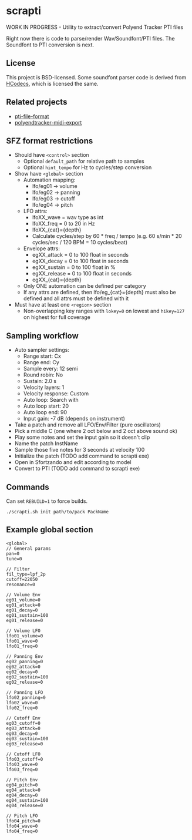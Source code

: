 # scrapti

WORK IN PROGRESS - Utility to extract/convert Polyend Tracker PTI files

Right now there is code to parse/render Wav/Soundfont/PTI files. The Soundfont to PTI conversion is next.

## License

This project is BSD-licensed. Some soundfont parser code is derived from [HCodecs](https://github.com/Mokosha/HCodecs/blob/master/LICENSE), which is licensed the same.

## Related projects

* [pti-file-format](https://github.com/jaap3/pti-file-format)
* [polyendtracker-midi-export](https://github.com/DataGreed/polyendtracker-midi-export)

## SFZ format restrictions

* Should have `<control>` section
  * Optional `default_path` for relative path to samples
  * Optional `hint_tempo` for Hz to cycles/step conversion
* Show have `<global>` section
  * Automation mapping:
    * lfo/eg01 -> volume
    * lfo/eg02 -> panning
    * lfo/eg03 -> cutoff
    * lfo/eg04 -> pitch
  * LFO attrs:
    * lfoXX_wave = wav type as int
    * lfoXX_freq = 0 to 20 in Hz
    * lfoXX_{cat}={depth}
    * Calculate cycles/step by 60 * freq / tempo (e.g. 60 s/min * 20 cycles/sec / 120 BPM = 10 cycles/beat)
  * Envelope attrs:
    * egXX_attack = 0 to 100 float in seconds
    * egXX_decay = 0 to 100 float in seconds
    * egXX_sustain = 0 to 100 float in %
    * egXX_release = 0 to 100 float in seconds
    * egXX_{cat}={depth}
  * Only ONE automation can be defined per category
  * If any attrs are defined, then lfo/eg_{cat}={depth} must also be defined and all attrs must be defined with it
* Must have at least one `<region>` section
  * Non-overlapping key ranges with `lokey=0` on lowest and `hikey=127` on highest for full coverage

## Sampling workflow

* Auto sampler settings:
  * Range start: Cx
  * Range end: Cy
  * Sample every: 12 semi
  * Round robin: No
  * Sustain: 2.0 s
  * Velocity layers: 1
  * Velocity response: Custom
  * Auto loop: Search with
  * Auto loop start: 20
  * Auto loop end: 90
  * Input gain: -7 dB (depends on instrument)
* Take a patch and remove all LFO/Env/Filter (pure oscillators)
* Pick a middle C (one where 2 oct below and 2 oct above sound ok)
* Play some notes and set the input gain so it doesn't clip
* Name the patch InstName
* Sample those five notes for 3 seconds at velocity 100
* Initialize the patch (TODO add command to scrapti exe)
* Open in Sfortzando and edit according to model
* Convert to PTI (TODO add command to scrapti exe)

## Commands

Can set `REBUILD=1` to force builds.

    ./scrapti.sh init path/to/pack PackName

## Example global section

    <global>
    // General params
    pan=0
    tune=0

    // Filter
    fil_type=lpf_2p
    cutoff=22050
    resonance=0

    // Volume Env
    eg01_volume=0
    eg01_attack=0
    eg01_decay=0
    eg01_sustain=100
    eg01_release=0

    // Volume LFO
    lfo01_volume=0
    lfo01_wave=0
    lfo01_freq=0

    // Panning Env
    eg02_panning=0
    eg02_attack=0
    eg02_decay=0
    eg02_sustain=100
    eg02_release=0

    // Panning LFO
    lfo02_panning=0
    lfo02_wave=0
    lfo02_freq=0

    // Cutoff Env
    eg03_cutoff=0
    eg03_attack=0
    eg03_decay=0
    eg03_sustain=100
    eg03_release=0

    // Cutoff LFO
    lfo03_cutoff=0
    lfo03_wave=0
    lfo03_freq=0

    // Pitch Env
    eg04_pitch=0
    eg04_attack=0
    eg04_decay=0
    eg04_sustain=100
    eg04_release=0

    // Pitch LFO
    lfo04_pitch=0
    lfo04_wave=0
    lfo04_freq=0
